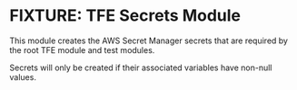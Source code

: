 # FIXTURE: TFE Secrets Module

This module creates the AWS Secret Manager secrets that are
required by the root TFE module and test modules.

Secrets will only be created if their associated variables have
non-null values.